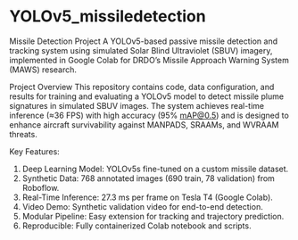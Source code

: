 # YOLOv5_missiledetection
Missile Detection Project
A YOLOv5-based passive missile detection and tracking system using simulated Solar Blind Ultraviolet (SBUV) imagery, implemented in Google Colab for DRDO’s Missile Approach Warning System (MAWS) research.

Project Overview
This repository contains code, data configuration, and results for training and evaluating a YOLOv5 model to detect missile plume signatures in simulated SBUV images. The system achieves real-time inference (≈36 FPS) with high accuracy (95% mAP@0.5) and is designed to enhance aircraft survivability against MANPADS, SRAAMs, and WVRAAM threats.

Key Features:
1. Deep Learning Model: YOLOv5s fine-tuned on a custom missile dataset.
2. Synthetic Data: 768 annotated images (690 train, 78 validation) from Roboflow.
3. Real-Time Inference: 27.3 ms per frame on Tesla T4 (Google Colab).
4. Video Demo: Synthetic validation video for end-to-end detection.
5. Modular Pipeline: Easy extension for tracking and trajectory prediction.
6. Reproducible: Fully containerized Colab notebook and scripts.

